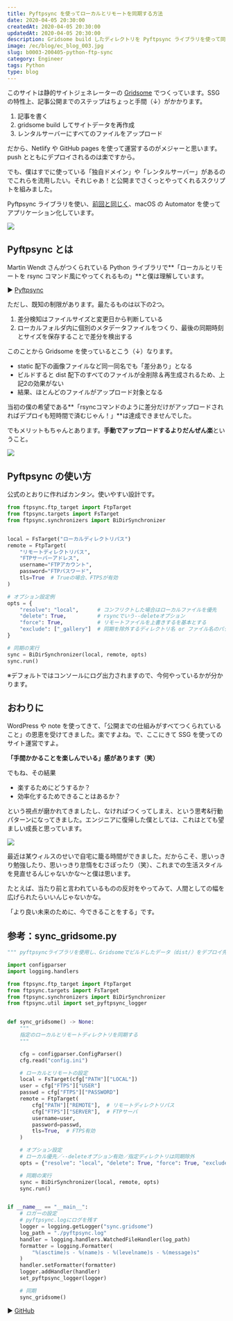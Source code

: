 ```yaml
---
title: Pyftpsync を使ってローカルとリモートを同期する方法
date: 2020-04-05 20:30:00
createdAt: 2020-04-05 20:30:00
updatedAt: 2020-04-05 20:30:00
description: Gridsome build したディレクトリを Pyftpsync ライブラリを使って同期したまとめ。
image: /ec/blog/ec_blog_003.jpg
slug: b0003-200405-python-ftp-sync
category: Engineer 
tags: Python
type: blog
---
```


このサイトは静的サイトジェネレーターの [Gridsome](https://gridsome.org/) でつくっています。SSGの特性上、記事公開までのステップはちょっと手間（↓）がかかります。

1. 記事を書く
2. gridsome build してサイトデータを再作成
3. レンタルサーバーにすべてのファイルをアップロード

だから、Netlify や GitHub pages を使って運営するのがメジャーと思います。push とともにデプロイされるのは楽ですから。

でも、僕はすでに使っている「独自ドメイン」や「レンタルサーバー」があるのでこれらを流用したい。それじゃあ！と公開までさくっとやってくれるスクリプトを組みました。

Pyftpsync ライブラリを使い、[前回と同じく](https://portfolio.nnamm.com/posts/002-200329-startup-blog-writing-env/)、macOS の Automator を使ってアプリケーション化しています。

![](./img/200405-1.jpg)
 
 ## Pyftpsync とは

Martin Wendt さんがつくられている Python ライブラリで**「ローカルとリモートを rsync コマンド風にやってくれるもの」**と僕は理解しています。

▶︎ [Pyftpsync](https://pyftpsync.readthedocs.io/en/latest/index.html)

ただし、既知の制限があります。最たるものは以下の2つ。

1. 差分検知はファイルサイズと変更日から判断している
2. ローカルフォルダ内に個別のメタデータファイルをつくり、最後の同期時刻とサイズを保存することで差分を検出する

このことから Gridsome を使っているとこう（↓）なります。

* static 配下の画像ファイルなど同一同名でも「差分あり」となる
* ビルドすると dist 配下のすべてのファイルが全削除＆再生成されるため、上記2の効果がない
* 結果、ほとんどのファイルがアップロード対象となる

当初の僕の希望である**「rsyncコマンドのように差分だけがアップロードされればデプロイも短時間で済むじゃん！」**は達成できませんでした。

でもメリットもちゃんとあります。**手動でアップロードするよりだんぜん楽**ということ。

![](./img/200405-2.jpg)

## Pyftpsync の使い方

公式のとおりに作ればカンタン。使いやすい設計です。

```py
from ftpsync.ftp_target import FtpTarget
from ftpsync.targets import FsTarget
from ftpsync.synchronizers import BiDirSynchronizer


local = FsTarget("ローカルディレクトリパス")
remote = FtpTarget(
    "リモートディレクトリパス",
    "FTPサーバーアドレス",
    username="FTPアカウント",
    password="FTPパスワード",
    tls=True  # Trueの場合、FTPSが有効
)

# オプション設定例
opts = {
    "resolve": "local",      # コンフリクトした場合はローカルファイルを優先
    "delete": True,          # rsyncでいう--deleteオプション
    "force": True,           # リモートファイルを上書きするを基本とする
    "exclude": ["_gallery"]  # 同期を除外するディレクトリ名 or ファイル名のパターン
}

# 同期の実行
sync = BiDirSynchronizer(local, remote, opts)
sync.run()
```

※デフォルトではコンソールにログ出力されますので、今何やっているかが分かります。

## おわりに

WordPress や note を使ってきて、「公開までの仕組みがすべてつくられていること」の恩恵を受けてきました。楽ですよね。で、ここにきて SSG を使ってのサイト運営ですよ。

**「手間かかることを楽しんでいる」感があります（笑）**

でもね、その結果

* 楽するためにどうするか？<br>
* 効率化するためできることはあるか？

という視点が磨かれてきましたし、なければつくってしまえ、という思考&行動パターンになってきました。エンジニアに復帰した僕としては、これはとても望ましい成長と思っています。

![](./img/200405-3.jpg)

最近は某ウィルスのせいで自宅に籠る時間ができました。だからこそ、思いっきり勉強したり、思いっきり怠惰をむさぼったり（笑）、これまでの生活スタイルを見直せるんじゃないかな〜と僕は思います。

たとえば、当たり前と言われているものの反対をやってみて、人間としての幅を広げられたらいいんじゃないかな。

「より良い未来のために、今できることをする」です。

## 参考：sync_gridsome.py

```py
""" pyftpsyncライブラリを使用し、Gridsomeでビルドしたデータ（dist/）をデプロイ先と同期する """

import configparser
import logging.handlers

from ftpsync.ftp_target import FtpTarget
from ftpsync.targets import FsTarget
from ftpsync.synchronizers import BiDirSynchronizer
from ftpsync.util import set_pyftpsync_logger


def sync_gridsome() -> None:
    """
    指定のローカルとリモートディレクトリを同期する
    """

    cfg = configparser.ConfigParser()
    cfg.read("config.ini")

    # ローカルとリモートの設定
    local = FsTarget(cfg["PATH"]["LOCAL"])
    user = cfg["FTPS"]["USER"]
    passwd = cfg["FTPS"]["PASSWORD"]
    remote = FtpTarget(
        cfg["PATH"]["REMOTE"],  # リモートディレクトリパス
        cfg["FTPS"]["SERVER"],  # FTPサーバ
        username=user,
        password=passwd,
        tls=True,  # FTPS有効
    )

    # オプション設定
    # ローカル優先／--deleteオプション有効／指定ディレクトリは同期除外
    opts = {"resolve": "local", "delete": True, "force": True, "exclude": ["_gallery"]}

    # 同期の実行
    sync = BiDirSynchronizer(local, remote, opts)
    sync.run()


if __name__ == "__main__":
    # ロガーの設定
    # pyftpsync.logにログを残す
    logger = logging.getLogger("sync.gridsome")
    log_path = "./pyftpsync.log"
    handler = logging.handlers.WatchedFileHandler(log_path)
    formatter = logging.Formatter(
        "%(asctime)s - %(name)s - %(levelname)s - %(message)s"
    )
    handler.setFormatter(formatter)
    logger.addHandler(handler)
    set_pyftpsync_logger(logger)

    # 同期
    sync_gridsome()
```

▶︎ [GitHub](https://github.com/nnamm/gridsome_sync)